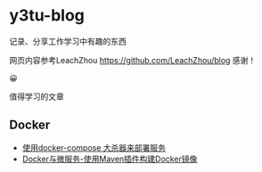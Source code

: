 # y3tu-blog
记录、分享工作学习中有趣的东西

网页内容参考LeachZhou  https://github.com/LeachZhou/blog
感谢！

:grinning:

值得学习的文章
## Docker  
- [使用docker-compose 大杀器来部署服务](https://www.cnblogs.com/neptunemoon/p/6512121.html)
- [Docker与微服务-使用Maven插件构建Docker镜像](https://blog.csdn.net/keketrtr/article/details/78042856)

